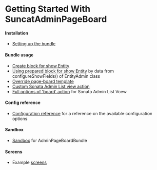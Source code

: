 Getting Started With SuncatAdminPageBoard
=====================================

#### Installation
- [Setting up the bundle](install.md)

#### Bundle usage
- [Create block for show Entity](1-show-entity-data.md)
- [Using prepared block for show Entity](2-show-entity-data-auto.md) by data from configureShowFields() of EntityAdmin class
- [Override page-board template](3-override-board-template.md)
- [Custom Sonata Admin List view action](4-custom-sonata-list-action-button.md)
- [Full options of 'board' action](5-board-action-reference.md) for Sonata Admin List Voew

#### Config reference
- [Configuration reference](configuration-reference.md) for a reference on the available configuration options

#### Sandbox
- [Sandbox](https://github.com/suncat2000/admin-page-board-sandbox) for AdminPageBoardBundle

#### Screens
- Example [screens](screens.md)